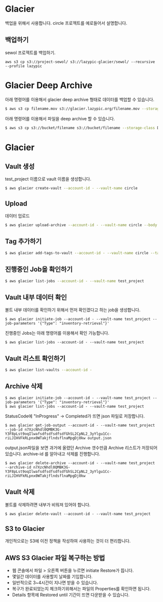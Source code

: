 # Glacier

백업을 위해서 사용합니다. circle 프로젝트를 예로들어서 설명합니다.

## 백업하기
sewol 프로젝트를 백업하기.

```
aws s3 cp s3://project-sewol/ s3://lazypic-glacier/sewol/ --recursive --profile lazypic
```

# Glacier Deep Archive
아래 명령어를 이용해서 glacier deep archive 형태로 데이터를 백업할 수 있습니다.

```bash
$ aws s3 cp filename.mov s3://glacier.lazypic.org/filename.mov --storage-class DEEP_ARCHIVE
```

아래 명령어를 이용해서 파일을 deep archive 할 수 있습니다.
```bash
$ aws s3 cp s3://bucket/filename s3://bucket/filename --storage-class DEEP_ARCHIVE
```

# Glacier

## Vault 생성
test_project 이름으로 vault 이름을 생성합니다.

```bash
$ aws glacier create-vault --account-id - --vault-name circle
```

## Upload
데이터 업로드
```bash
$ aws glacier upload-archive --account-id - --vault-name circle --body circle.zip
```

## Tag 추가하기
```bash
$ aws glacier add-tags-to-vault --account-id - --vault-name circle --tags project=circle,date=2019.03.07
```

## 진행중인 Job을 확인하기

```bash
$ aws glacier list-jobs --account-id - --vault-name test_project
```

## Vault 내부 데이터 확인
볼트 내부 데이터를 확인하기 위해서 먼저 확인겠다고 하는 job을 생성합니다.

```
$ aws glacier initiate-job --account-id - --vault-name test_project --job-parameters '{"Type": "inventory-retrieval"}'
```

진행중인 Jobs는 아래 명령어를 이용해서 확인 가능합니다.
```
$ aws glacier list-jobs --account-id - --vault-name test_project
```

## Vault 리스트 확인하기

```bash
$ aws glacier list-vaults --account-id -
```

## Archive 삭제
```
$ aws glacier initiate-job --account-id - --vault-name test_project --job-parameters '{"Type": "inventory-retrieval"}'
$ aws glacier list-jobs --account-id - --vault-name test_project
```

StatusCode에 "InProgress" -> Completed가 뜨면 json 파일로 저장합니다.

```
$ aws glacier get-job-output --account-id - --vault-name test_project --job-id n7XzcNhdl0QMBK3G-Y3F8pLst9oqIlwafsdfsdfsdfsdfGhSL2CpNL2_3yYlgu1Cc-riLJIHVFkRLpnx0WTakjflndsflnaMpgDj0kw output.json
```

output.json파일을 보면 과거에 올렸던 Archive 갯수만큼 Archive 리스트가 저장되어 있습니다. archive-id 를 알아내고 삭제를 진행합니다.

```
$ aws glacier delete-archive --account-id - --vault-name test_project --archive-id n7XzcNhdl0QMBK3G-Y3F8pLst9oqIlwafsdfsdfsdfsdfGhSL2CpNL2_3yYlgu1Cc-riLJIHVFkRLpnx0WTakjflndsflnaMpgDj0kw
```

## Vault 삭제
볼트를 삭제하려면 내부가 비워져 있어야 합니다.
```
$ aws glacier delete-vault --account-id - --vault-name test_project
```

## S3 to Glacier
개인적으로는 S3에 이전 정책을 작성하여 사용하는 것이 더 편리합니다.

## AWS S3 Glacier 파일 복구하는 방법
- 웹 콘솔에서 파일 > 오른쪽 버튼을 누르면 initiate Restore가 뜹니다.
- 몇일간 데이터를 사용할지 날짜를 기입합니다.
- 일반적으로 3~4시간이 지나면 받을 수 있습니다.
- 복구가 완료되었는지 체크하기위해서는 파일의 Properties를 확인하면 됩니다.
- Details 항목에 Restored until 기간이 뜨면 다운받을 수 있습니다.
